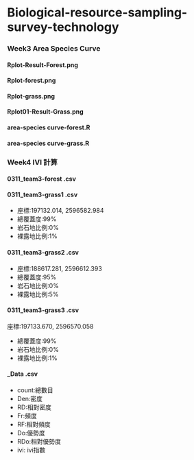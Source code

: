 # Biological-resource-sampling-survey-technology

### Week3 Area Species Curve

#### Rplot-Result-Forest.png	

#### Rplot-forest.png	

#### Rplot-grass.png	

#### Rplot01-Result-Grass.png	

#### area-species curve-forest.R

#### area-species curve-grass.R

### Week4 IVI 計算

#### 0311_team3-forest .csv

#### 0311_team3-grass1 .csv

* 座標:197132.014, 2596582.984	
* 總覆蓋度:99%	
* 岩石地比例:0%	
* 裸露地比例:1%	

#### 0311_team3-grass2 .csv

* 座標:188617.281, 2596612.393	
* 總覆蓋度:95%	
* 岩石地比例:0%	
* 裸露地比例:5%	

#### 0311_team3-grass3 .csv

座標:197133.670, 2596570.058

* 總覆蓋度:99%
* 岩石地比例:0%
* 裸露地比例:1%

#### _Data .csv
* count:總數目
* Den:密度
* RD:相對密度
* Fr:頻度
* RF:相對頻度
* Do:優勢度
* RDo:相對優勢度
* ivi: ivi指數

